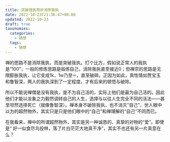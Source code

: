 ```yaml
---
title: 突破我执而非消除我执
date: 2022-10-23T21:36:47+08:00
updated: 2022-10-23
draft: true
taxonomies:
  categories:
    - 随想
  tags:
    - 随想
---
```


禅的思路不是消除我执，而是突破我执。打个比方，假如说正常人的我执是“100”，一般的修炼思路是锻炼自己，消除我执直至接近0；但禅宗的思路是无限膨胀我执，让它变成1k，1w乃至♾️，直至破碎。正因为如此，真性情如贾宝玉和鲁智深，两人的我执深到了一定程度，才有后来的顿悟与破除。

所以不能说禅僧是没有我执，是不为自己活的，实际上他们是最为自己活的。因此他们才能以龙象之力毅然调转自己的人生，选择与以往人生完全不同的活法——甚至坦然选择死亡（就像鲁智深）。禅本身不破除我执，也不消灭“自己”，世人眼中以为的超然物外，其实只是只是他们眼中的“自己”和禅理解的“自己”不同而已。

在我看来，禅中的所谓超然物外，其实是另一种诚恳的、真挚的对物的“爱”。即使是“ 好一似食尽鸟投林，落了片白茫茫大地真干净”，其实不也还有另一片真意在么？